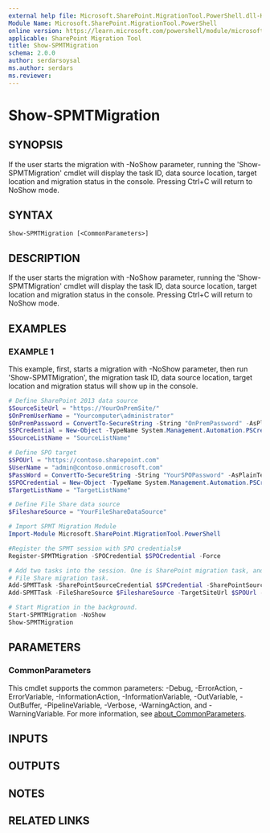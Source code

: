 ```yaml
---
external help file: Microsoft.SharePoint.MigrationTool.PowerShell.dll-Help.xml
Module Name: Microsoft.SharePoint.MigrationTool.PowerShell
online version: https://learn.microsoft.com/powershell/module/microsoft.sharepoint.migrationtool.powershell/show-spmtmigration
applicable: SharePoint Migration Tool
title: Show-SPMTMigration
schema: 2.0.0
author: serdarsoysal
ms.author: serdars
ms.reviewer:
---
```


# Show-SPMTMigration

## SYNOPSIS

If the user starts the migration with -NoShow parameter, running the 'Show-SPMTMigration' cmdlet
will display the task ID, data source location, target location and migration status in the console.
Pressing Ctrl+C will return to NoShow mode.

## SYNTAX

```
Show-SPMTMigration [<CommonParameters>]
```

## DESCRIPTION

If the user starts the migration with -NoShow parameter, running the 'Show-SPMTMigration' cmdlet
will display the task ID, data source location, target location and migration status in the console.
Pressing Ctrl+C will return to NoShow mode.

## EXAMPLES

### EXAMPLE 1

This example, first, starts a migration with -NoShow parameter, then run 'Show-SPMTMigration', the
migration task ID, data source location, target location and migration status will show up in the
console.

```powershell
# Define SharePoint 2013 data source
$SourceSiteUrl = "https://YourOnPremSite/"
$OnPremUserName = "Yourcomputer\administrator"
$OnPremPassword = ConvertTo-SecureString -String "OnPremPassword" -AsPlainText -Force
$SPCredential = New-Object -TypeName System.Management.Automation.PSCredential -ArgumentList $OnPremUserName, $OnPremPassword
$SourceListName = "SourceListName"

# Define SPO target
$SPOUrl = "https://contoso.sharepoint.com"
$UserName = "admin@contoso.onmicrosoft.com"
$PassWord = ConvertTo-SecureString -String "YourSPOPassword" -AsPlainText -Force
$SPOCredential = New-Object -TypeName System.Management.Automation.PSCredential -ArgumentList $UserName, $PassWord
$TargetListName = "TargetListName"

# Define File Share data source
$FileshareSource = "YourFileShareDataSource"

# Import SPMT Migration Module
Import-Module Microsoft.SharePoint.MigrationTool.PowerShell

#Register the SPMT session with SPO credentials#
Register-SPMTMigration -SPOCredential $SPOCredential -Force

# Add two tasks into the session. One is SharePoint migration task, and another is
# File Share migration task.
Add-SPMTTask -SharePointSourceCredential $SPCredential -SharePointSourceSiteUrl $SourceSiteUrl  -TargetSiteUrl $SPOUrl -MigrateAll
Add-SPMTTask -FileShareSource $FileshareSource -TargetSiteUrl $SPOUrl -TargetList $TargetListName

# Start Migration in the background.
Start-SPMTMigration -NoShow
Show-SPMTMigration
```

## PARAMETERS

### CommonParameters

This cmdlet supports the common parameters: -Debug, -ErrorAction, -ErrorVariable,
-InformationAction, -InformationVariable, -OutVariable, -OutBuffer, -PipelineVariable, -Verbose,
-WarningAction, and -WarningVariable. For more information, see
[about_CommonParameters](https://go.microsoft.com/fwlink/?LinkID=113216).

## INPUTS

## OUTPUTS

## NOTES

## RELATED LINKS

